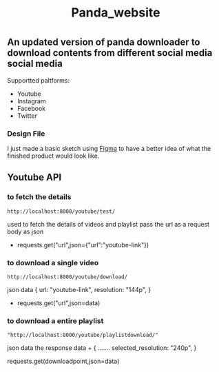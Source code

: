 <h1 align=center>Panda_website<h1>

## An updated version of panda downloader to download contents from different social media social media
Supportted paltforms:
* Youtube
* Instagram
* Facebook
* Twitter

### Design File 
I just made a basic sketch using [Figma](https://www.figma.com/file/dXFR70vW82a2ricO2LIwLJ/Panda-downloader?node-id=0%3A1) to have a better idea of what the finished product would look like.

Youtube API
-------------
### to fetch the details
```
http://localhost:8000/youtube/test/
```
used to fetch the details of videos and playlist
pass the url as a request body as json <br>
* requests.get("url",json={"url":"youtube-link"})

### to download a single video
```
http://localhost:8000/youtube/download/
```
json data
{
 url: "youtube-link",
 resolution: "144p",
}

* requests.get("url",json=data)
### to download a entire playlist
```
"http://localhost:8000/youtube/playlistdownload/"
```
json data
the response data +
{
  .......
  selected_resolution: "240p",
 }
 
  requests.get(downloadpoint,json=data)
